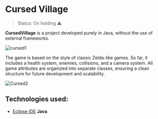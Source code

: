 # Cursed Village
> Status: On holding ⚠️

**CursedVillage** is a project developed purely in Java, without the use of external frameworks.

![cursed1](https://github.com/user-attachments/assets/5762be0f-900c-4114-9d44-9da829c1af63)

The game is based on the style of classic Zelda-like games. So far, it includes a health system, enemies, collisions, and a camera system. All game attributes are organized into separate classes, ensuring a clean structure for future development and scalability.

![Cursed2](https://github.com/user-attachments/assets/5e0a6f0f-30e3-426c-b18a-af2135eca79a)

## **Technologies used**:
* [Eclipse IDE](https://eclipseide.org/) **Java**
